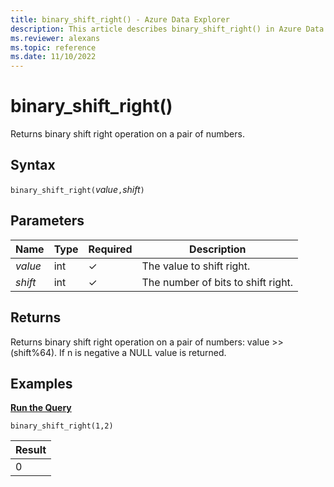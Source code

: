 ```yaml
---
title: binary_shift_right() - Azure Data Explorer
description: This article describes binary_shift_right() in Azure Data Explorer.
ms.reviewer: alexans
ms.topic: reference
ms.date: 11/10/2022
---
```

# binary_shift_right()

Returns binary shift right operation on a pair of numbers.

## Syntax

`binary_shift_right(`*value*`,`*shift*`)`

## Parameters

| Name | Type | Required | Description |
|--|--|--|--|
| *value* | int | &check; | The value to shift right. |
| *shift* | int | &check; | The number of bits to shift right. |

## Returns

Returns binary shift right operation on a pair of numbers: value >> (shift%64).
If n is negative a NULL value is returned.

## Examples

[**Run the Query**](https://dataexplorer.azure.com/clusters/help/databases/Samples?query=H4sIAAAAAAAAAysoyswr0UjKzEssqowvzshMK4kvykzPKNEw1DHS1AQAd48PPR4AAAA=)

```kusto
binary_shift_right(1,2)
```

|Result|
|------|
|0 |
